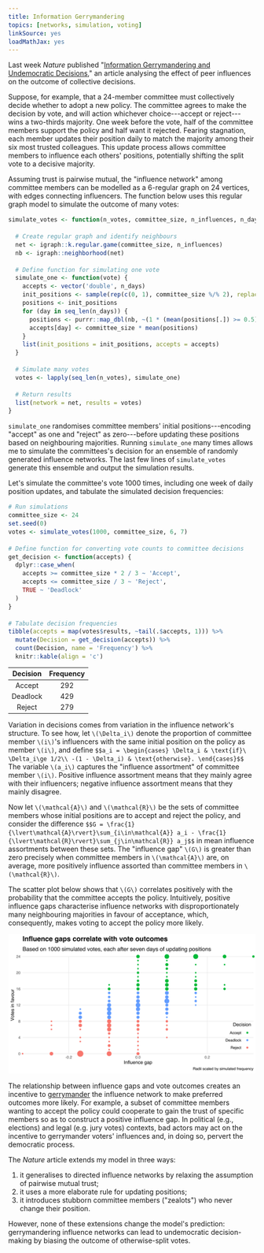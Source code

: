 ```yaml
---
title: Information Gerrymandering
topics: [networks, simulation, voting]
linkSource: yes
loadMathJax: yes
---
```


Last week *Nature* published "[Information Gerrymandering and Undemocratic Decisions](https://doi.org/10.1038/s41586-019-1507-6)," an article analysing the effect of peer influences on the outcome of collective decisions.

Suppose, for example, that a 24-member committee must collectively decide whether to adopt a new policy.
The committee agrees to make the decision by vote, and will action whichever choice---accept or reject---wins a two-thirds majority.
One week before the vote, half of the committee members support the policy and half want it rejected.
Fearing stagnation, each member updates their position daily to match the majority among their six most trusted colleagues.
This update process allows committee members to influence each others' positions, potentially shifting the split vote to a decisive majority.

Assuming trust is pairwise mutual, the "influence network" among committee members can be modelled as a 6-regular graph on 24 vertices, with edges connecting influencers.
The function below uses this regular graph model to simulate the outcome of many votes:

```r
simulate_votes <- function(n_votes, committee_size, n_influences, n_days) {
  
  # Create regular graph and identify neighbours
  net <- igraph::k.regular.game(committee_size, n_influences)
  nb <- igraph::neighborhood(net)
  
  # Define function for simulating one vote
  simulate_one <- function(vote) {
    accepts <- vector('double', n_days)
    init_positions <- sample(rep(c(0, 1), committee_size %/% 2), replace = F)
    positions <- init_positions
    for (day in seq_len(n_days)) {
      positions <- purrr::map_dbl(nb, ~(1 * (mean(positions[.]) >= 0.5)))
      accepts[day] <- committee_size * mean(positions)
    }
    list(init_positions = init_positions, accepts = accepts)
  }
  
  # Simulate many votes
  votes <- lapply(seq_len(n_votes), simulate_one)
  
  # Return results
  list(network = net, results = votes)
}
```

`simulate_one` randomises committee members' initial positions---encoding "accept" as one and "reject" as zero---before updating these positions based on neighbouring majorities.
Running `simulate_one` many times allows me to simulate the committees's decision for an ensemble of randomly generated influence networks.
The last few lines of `simulate_votes` generate this ensemble and output the simulation results.

Let's simulate the committee's vote 1000 times, including one week of daily position updates, and tabulate the simulated decision frequencies:

```r
# Run simulations
committee_size <- 24
set.seed(0)
votes <- simulate_votes(1000, committee_size, 6, 7)

# Define function for converting vote counts to committee decisions
get_decision <- function(accepts) {
  dplyr::case_when(
    accepts >= committee_size * 2 / 3 ~ 'Accept',
    accepts <= committee_size / 3 ~ 'Reject',
    TRUE ~ 'Deadlock'
  )
}

# Tabulate decision frequencies
tibble(accepts = map(votes$results, ~tail(.$accepts, 1))) %>%
  mutate(Decision = get_decision(accepts)) %>%
  count(Decision, name = 'Frequency') %>%
  knitr::kable(align = 'c')
```

| Decision | Frequency |
|:--------:|:---------:|
|  Accept  |    292    |
| Deadlock |    429    |
|  Reject  |    279    |

Variation in decisions comes from variation in the influence network's structure.
To see how, let `\(\Delta_i\)` denote the proportion of committee member `\(i\)`'s influencers with the same initial position on the policy as member `\(i\)`, and define
`$$a_i = \begin{cases} \Delta_i & \text{if}\ \Delta_i\ge 1/2\\ -(1 - \Delta_i) & \text{otherwise}. \end{cases}$$`
The variable `\(a_i\)` captures the "influence assortment" of committee member `\(i\)`.
Positive influence assortment means that they mainly agree with their influencers; negative influence assortment means that they mainly disagree.

Now let `\(\mathcal{A}\)` and `\(\mathcal{R}\)` be the sets of committee members whose initial positions are to accept and reject the policy, and consider the difference
`$$G = \frac{1}{\lvert\mathcal{A}\rvert}\sum_{i\in\mathcal{A}} a_i - \frac{1}{\lvert\mathcal{R}\rvert}\sum_{j\in\mathcal{R}} a_j$$`
in mean influence assortments between these sets.
The "influence gap" `\(G\)` is greater than zero precisely when committee members in `\(\mathcal{A}\)` are, on average, more positively influence assorted than committee members in `\(\mathcal{R}\)`.

The scatter plot below shows that `\(G\)` correlates positively with the probability that the committee accepts the policy.
Intuitively, positive influence gaps characterise influence networks with disproportionately many neighbouring majorities in favour of acceptance, which, consequently, makes voting to accept the policy more likely.

![](figures/correlation-1.svg)

The relationship between influence gaps and vote outcomes creates an incentive to [gerrymander](https://en.wikipedia.org/wiki/Gerrymandering) the influence network to make preferred outcomes more likely.
For example, a subset of committee members wanting to accept the policy could cooperate to gain the trust of specific members so as to construct a positive influence gap.
In political (e.g., elections) and legal (e.g. jury votes) contexts, bad actors may act on the incentive to gerrymander voters' influences and, in doing so, pervert the democratic process.

The *Nature* article extends my model in three ways:

1. it generalises to directed influence networks by relaxing the assumption of pairwise mutual trust;
2. it uses a more elaborate rule for updating positions;
3. it introduces stubborn committee members ("zealots") who never change their position.

However, none of these extensions change the model's prediction: gerrymandering influence networks can lead to undemocratic decision-making by biasing the outcome of otherwise-split votes.

